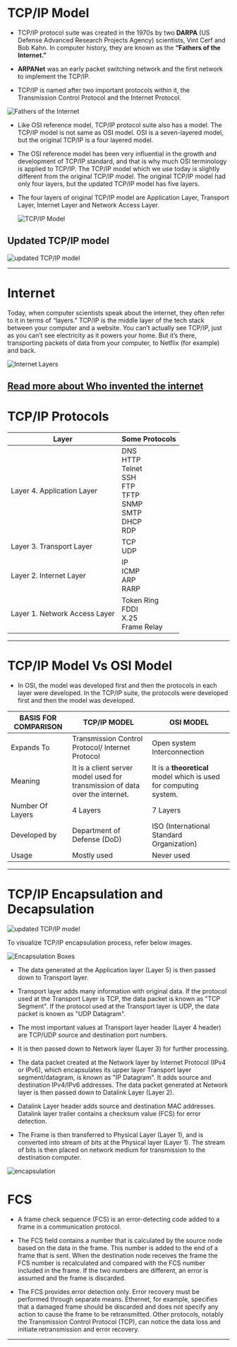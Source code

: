 # TCP/IP Model

- TCP/IP protocol suite was created in the 1970s by two **DARPA** (US Defense Advanced Research Projects Agency) scientists, Vint Cerf and Bob Kahn. In computer history, they are known as the **“Fathers of the Internet.”**


- **ARPANet** was an early packet switching network and the first network to implement the TCP/IP. 

- TCP/IP is named after two important protocols within it, the Transmission Control Protocol and the Internet Protocol.


![Fathers of the Internet](imgs/fathers-of-the-internet.png)


- Like OSI reference model, TCP/IP protocol suite also has a model. The TCP/IP model is not same as OSI model. OSI is a seven-layered model, but the original TCP/IP is a four layered model.

- The OSI reference model has been very influential in the growth and development of TCP/IP standard, and that is why much OSI terminology is applied to TCP/IP. The TCP/IP model which we use today is slightly different from the original TCP/IP model. The original TCP/IP model had only four layers, but the updated TCP/IP model has five layers.

- The four layers of original TCP/IP model are Application Layer, Transport Layer, Internet Layer and Network Access Layer.

    ![TCP/IP Model](imgs/TCP-IP-Model.png)

## Updated TCP/IP model

![updated TCP/IP model](imgs/updated-TCP-IP.png)

--------------------------------------------------------------------------------------------------------------

# Internet

Today, when computer scientists speak about the internet, they often refer to it in terms of “layers.” TCP/IP is the middle layer of the tech stack between your computer and a website. You can’t actually see TCP/IP, just as you can’t see electricity as it powers your home. But it’s there, transporting packets of data from your computer, to Netflix (for example) and back.

![Internet Layers](imgs/internet-in-layers.png)

[Read more about Who invented the internet](https://hackernoon.com/who-invented-the-internet-f06a7ffb7f3c)
------------------------------------------

# TCP/IP Protocols

|          Layer              | Some Protocols|
|-----------------------------|---------------|
|Layer 4. Application Layer   | DNS  <br> HTTP  <br> Telnet <br> SSH <br> FTP  <br> TFTP  <br> SNMP  <br> SMTP  <br> DHCP  <br> RDP |
|Layer 3. Transport Layer     | TCP <br> UDP|
|Layer 2. Internet Layer      |  IP <br> ICMP <br> ARP <br>  RARP |
|Layer 1. Network Access Layer| Token Ring <br> FDDI <br> X.25 <br> Frame Relay|

------------------------------------------------------------------------------------------------

# TCP/IP Model Vs OSI Model


- In OSI, the model was developed first and then the protocols in each layer were developed. In the TCP/IP suite, the protocols were developed first and then the model was developed.

|BASIS FOR COMPARISON|	TCP/IP MODEL|	OSI MODEL|
|--------------------|--------------|----------|
|Expands To          | Transmission Control Protocol/ Internet Protocol |	Open system Interconnection|
|Meaning	           | It is a client server model used for transmission of data over the internet.	| It is a **theoretical** model which is used for computing system.|
|Number Of Layers    | 4 Layers |	7 Layers|
|Developed by        |	Department of Defense (DoD)	| ISO (International Standard Organization)|
|Usage	             | Mostly used	|Never used|

--------------------------------------------------------------------------------------------
# TCP/IP Encapsulation and Decapsulation

![updated TCP/IP model](imgs/updated-TCP-IP.png)


To visualize TCP/IP encapsulation process, refer below images.

![Encapsulation Boxes](imgs/encapsulation-boxes.jpg)



- The data generated at the Application layer (Layer 5) is then passed down to Transport layer. 

- Transport layer adds many information with original data. If the protocol used at the Transport Layer is TCP, the data packet is known as "TCP Segment". If the protocol used at the Transport layer is UDP, the data packet is known as "UDP Datagram".

- The most important values at Transport layer header (Layer 4 header) are TCP/UDP source and destination port numbers. 

- It is then passed down to Network layer (Layer 3) for further processing.

- The data packet created at the Network layer by Internet Protocol (IPv4 or IPv6), which encapsulates its upper layer Transport layer segment/datagram, is known as "IP Datagram". It adds source and destination IPv4/IPv6 addresses. The data packet generated at Network layer is then passed down to Datalink Layer (Layer 2). 


- Datalink Layer header adds source and destination MAC addresses.  Datalink layer trailer contains a checksum value (FCS) for error detection.

- The Frame is then transferred to Physical Layer (Layer 1), and is converted into stream of bits at the Physical layer (Layer 1). The stream of bits is then placed on network medium for transmission to the destination computer.

![encapsulation](imgs/encapsulation.jpg)



# FCS

- A frame check sequence (FCS) is an error-detecting code added to a frame in a communication protocol. 

- The FCS field contains a number that is calculated by the source node based on the data in the frame. This number is added to the end of a frame that is sent. When the destination node receives the frame the FCS number is recalculated and compared with the FCS number included in the frame. If the two numbers are different, an error is assumed and the frame is discarded.

- The FCS provides error detection only. Error recovery must be performed through separate means. Ethernet, for example, specifies that a damaged frame should be discarded and does not specify any action to cause the frame to be retransmitted. Other protocols, notably the Transmission Control Protocol (TCP), can notice the data loss and initiate retransmission and error recovery.

--------------------------------------------------------------------------------------


